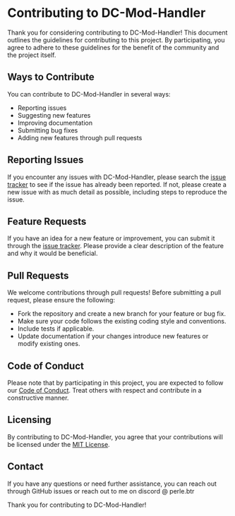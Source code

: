 # Contributing to DC-Mod-Handler

Thank you for considering contributing to DC-Mod-Handler! This document outlines the guidelines for contributing to this project. By participating, you agree to adhere to these guidelines for the benefit of the community and the project itself.

## Ways to Contribute

You can contribute to DC-Mod-Handler in several ways:

- Reporting issues
- Suggesting new features
- Improving documentation
- Submitting bug fixes
- Adding new features through pull requests

## Reporting Issues

If you encounter any issues with DC-Mod-Handler, please search the [issue tracker](https://github.com/Vu2n/DC-Mod-Handler/issues) to see if the issue has already been reported. If not, please create a new issue with as much detail as possible, including steps to reproduce the issue.

## Feature Requests

If you have an idea for a new feature or improvement, you can submit it through the [issue tracker](https://github.com/Vu2n/DC-Mod-Handler/issues). Please provide a clear description of the feature and why it would be beneficial.

## Pull Requests

We welcome contributions through pull requests! Before submitting a pull request, please ensure the following:

- Fork the repository and create a new branch for your feature or bug fix.
- Make sure your code follows the existing coding style and conventions.
- Include tests if applicable.
- Update documentation if your changes introduce new features or modify existing ones.

## Code of Conduct

Please note that by participating in this project, you are expected to follow our [Code of Conduct](CODE_OF_CONDUCT.md). Treat others with respect and contribute in a constructive manner.

## Licensing

By contributing to DC-Mod-Handler, you agree that your contributions will be licensed under the [MIT License](LICENSE).

## Contact

If you have any questions or need further assistance, you can reach out through GitHub issues or reach out to me on discord @ perle.btr

Thank you for contributing to DC-Mod-Handler!
